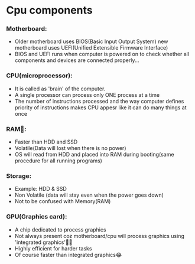# Cpu components

### Motherboard:

* Older motherboard uses BIOS(Basic Input Output System) new motherboard uses UEFI(Unified Extensible Firmware Interface)
* BIOS and UEFI runs when computer is powered on to check whether all components and devices are connected properly...

### CPU(microprocessor):

* It is called as 'brain' of the computer.
* A single processor can process only ONE process at a time
* The number of instructions processed and the way computer defines priority of instructions makes CPU appesr like it can do many things at once

### RAM🐏:

* Faster than HDD and SSD
* Volatile(Data will lost when there is no power)
* OS will read from HDD and placed into RAM during booting(same procedure for all running programs)

### Storage:
* Example: HDD & SSD
* Non Volatile (data will stay even when the power goes down)
* Not to be confused with Memory(RAM)

### GPU(Graphics card):
* A chip dedicated to process graphics
* Not always present coz motherboard/cpu will process graphics using 'integrated graphics'🥲🥲
* Highly efficient for harder tasks
* Of course faster than integrated graphics😂
